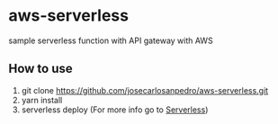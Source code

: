 # aws-serverless

sample serverless function with API gateway with AWS

## How to use
1. git clone https://github.com/josecarlosanpedro/aws-serverless.git
2. yarn install
3. serverless deploy (For more info go to [Serverless](https://www.serverless.com))
